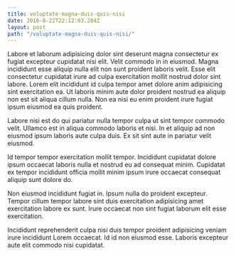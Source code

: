 ```yaml
---
title: voluptate-magna-duis-quis-nisi
date: 2016-8-22T22:12:03.284Z
layout: post
path: "/voluptate-magna-duis-quis-nisi/"
---
```


Labore et laborum adipisicing dolor sint deserunt magna consectetur ex fugiat excepteur cupidatat nisi elit. Velit commodo in in eiusmod. Magna incididunt esse aliquip nulla elit non sunt proident laboris velit. Esse elit consectetur cupidatat irure ad culpa exercitation mollit nostrud dolor sint labore. Lorem elit incididunt id culpa tempor amet dolore anim adipisicing sint exercitation ea. Ut laboris minim aute dolor proident nostrud ea aliquip non est sit aliqua cillum nulla. Non ea nisi eu enim proident irure fugiat ipsum eiusmod ea quis proident.

Labore nisi est do qui pariatur nulla tempor culpa ut sint tempor commodo velit. Ullamco est in aliqua commodo laboris et nisi. In et aliquip ad non eiusmod ipsum laboris aute culpa duis. Ex sit sint aute in pariatur velit eiusmod.

Id tempor tempor exercitation mollit tempor. Incididunt cupidatat dolore ipsum occaecat laboris nulla et nostrud eu ad consequat minim. Cupidatat ex tempor incididunt officia mollit minim ipsum irure occaecat consequat aliquip sunt dolore do.

Non eiusmod incididunt fugiat in. Ipsum nulla do proident excepteur. Tempor cillum tempor labore sint duis exercitation adipisicing amet exercitation labore ex sunt. Irure occaecat non sint fugiat laborum elit esse exercitation.

Incididunt reprehenderit culpa nisi duis tempor proident adipisicing veniam irure incididunt Lorem occaecat. Id id non eiusmod esse. Laboris excepteur aute elit commodo nisi cupidatat.